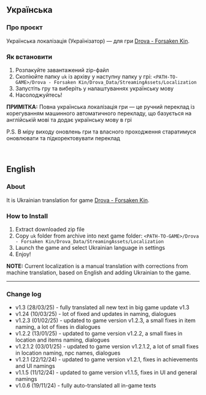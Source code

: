 ## Українська

### Про проєкт

Українська локалізація (Українізатор) — для гри [Drova - Forsaken Kin](https://www.gog.com/en/game/drova_forsaken_kin).

### Як встановити

1. Розпакуйте завантажений zip-файл
2. Скопіюйте папку `uk` із архіву у наступну папку у грі: `<PATH-TO-GAME>/Drova - Forsaken Kin/Drova_Data/StreamingAssets/Localization`
3. Запустіть гру та виберіть у налаштуваннях українську мову
4. Насолоджуйтесь!

**ПРИМІТКА:** Повна українська локалізація гри — це ручний переклад із корегуванням машинного автоматичного перекладу, що базується на англійській мові та додає українську мову в грі

P.S. В міру виходу оновлень гри та власного проходження старатимуся оновлювати та підкоректовувати переклад

<br>

## English

### About

It is Ukrainian translation for game [Drova - Forsaken Kin](https://www.gog.com/en/game/drova_forsaken_kin).


### How to Install

1. Extract downloaded zip file
2. Copy `uk` folder from archive into next game folder: `<PATH-TO-GAME>/Drova - Forsaken Kin/Drova_Data/StreamingAssets/Localization`
3. Launch the game and select Ukrainian language in settings
4. Enjoy!

**NOTE:** Current localization is a manual translation with corrections from machine translation, based on English and adding Ukrainian to the game.

----------------------------------------------------

### Change log

 - v1.3 (28/03/25) - fully translated all new text in big game update v1.3
 - v1.24 (10/03/25) - lot of fixed and updates in naming, dialogues
 - v1.2.3 (01/02/25) - updated to game version v1.2.3, a small fixes in item naming, a lot of fixes in dialogues
 - v1.2.2 (13/01/25) - updated to game version v1.2.2, a small fixes in location and items naming, dialogues
 - v1.2.1.2 (03/01/25) - updated to game version v1.2.1.2, a lot of small fixes in location naming, npc names, dialogues
 - v1.2.1 (22/12/24) - updated to game version v1.2.1, fixes in achievements and UI namings
 - v1.1.5 (11/12/24) - updated to game version v1.1.5, fixes in UI and general namings
 - v1.0.6 (19/11/24) - fully auto-translated all in-game texts